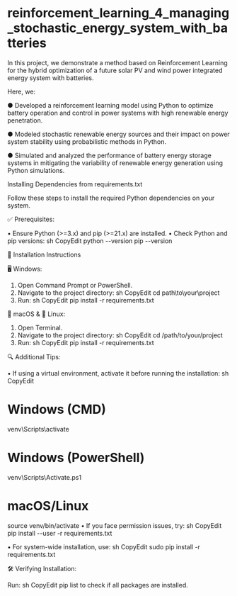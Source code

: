 # reinforcement_learning_4_managing_stochastic_energy_system_with_batteries
In this project, we demonstrate a method based on Reinforcement Learning for the hybrid optimization of a future solar PV and wind power integrated energy system with batteries.

Here, we:

● Developed a reinforcement learning model using Python to optimize battery operation and control in power systems with high renewable energy penetration. 

● Modeled stochastic renewable energy sources and their impact on power system stability using probabilistic methods in Python. 

● Simulated and analyzed the performance of battery energy storage systems in mitigating the variability of renewable energy generation using Python simulations.

Installing Dependencies from requirements.txt

Follow these steps to install the required Python dependencies on your system.

✅ Prerequisites:

•	Ensure Python (>=3.x) and pip (>=21.x) are installed.
•	Check Python and pip versions:
sh
CopyEdit
python --version
pip --version

📌 Installation Instructions

🖥️ Windows:

1.	Open Command Prompt or PowerShell.
2.	Navigate to the project directory:
sh
CopyEdit
cd path\to\your\project
3.	Run:
sh
CopyEdit
pip install -r requirements.txt

🍏 macOS & 🐧 Linux:

1.	Open Terminal.
2.	Navigate to the project directory:
sh
CopyEdit
cd /path/to/your/project
3.	Run:
sh
CopyEdit
pip install -r requirements.txt

🔍 Additional Tips:

•	If using a virtual environment, activate it before running the installation:
sh
CopyEdit

# Windows (CMD)
venv\Scripts\activate

# Windows (PowerShell)
venv\Scripts\Activate.ps1

# macOS/Linux
source venv/bin/activate
•	If you face permission issues, try:
sh
CopyEdit
pip install --user -r requirements.txt

•	For system-wide installation, use:
sh
CopyEdit
sudo pip install -r requirements.txt

🛠️ Verifying Installation:

Run:
sh
CopyEdit
pip list
to check if all packages are installed.


